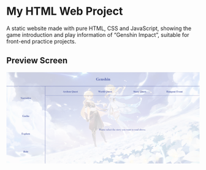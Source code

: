# My HTML Web Project
A static website made with pure HTML, CSS and JavaScript, showing the game introduction and play information of “Genshin Impact”, suitable for front-end practice projects.
## Preview Screen
![Screenshot](./home.png)
